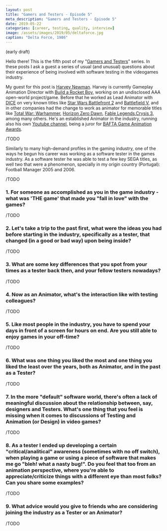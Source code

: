 ```yaml
---
layout: post
title: "Gamers and Testers - Episode 5"
meta_description: "Gamers and Testers - Episode 5"
date: 2019-05-22
categories: [career, testing, quality, interview]
image: /assets/images/2019/05/deltaforce.jpg
caption: "Delta Force, 1986"
---
```


(early draft)

Hello there! This is the fifth post of my "[Gamers and Testers](https://gamersandtesters.com/)" series. In these posts I ask a guest a series of usual (and unusual) questions about their experience of being involved with software testing in the videogames industry.

My guest for this post is [Harvey Newman](https://www.linkedin.com/in/harveynewman/). Harvey is currently Gameplay Animation Director with [Build a Rocket Boy](TODO), working on an undisclosed AAA open-world project/game. Before that he worked as Lead Animator with [DICE](https://www.linkedin.com/company/dice-ea/) on very known titles like [Star Wars Battlefront 2](TODO) and [Battlefield V](TODO), and in other companies had the change to work as animator for memorable titles like [Total War: Warhammer](TODO), [Horizon Zero Dawn](TODO), [Fable Legends](TODO),[Crysis 3](TODO), among many others. He's an established Animator in the industry, running also his own [Youtube channel](TODO), being a juror for [BAFTA Game Animation Awards](TODO).

/TODO

Similarly to many high-demand profiles in the gaming industry, one of the ways he begun his career was working as a software tester in the games industry. As a software tester he was able to test a few key SEGA titles, as well two that were a phenomenon, specially in my origin country (Portugal): Football Manager 2005 and 2006.

/TODO


### 1. For someone as accomplished as you in the game industry - what was 'THE game' that made you "fall in love" with the games?

/TODO

### 2. Let's take a trip to the past first, what were the ideas you had before starting in the industry, specifically as a tester, that changed (in a good or bad way) upon being inside?

/TODO

### 3. What are some key differences that you spot from your times as a tester back then, and your fellow testers nowadays?

/TODO

### 4. Now as an Animator, what's the interaction like with testing colleagues?

/TODO

### 5. Like most people in the industry, you have to spend your days in front of a screen for hours on end. Are you still able to enjoy games in your off-time?

/TODO

### 6. What was one thing you liked the most and one thing you liked the least over the years, both as Animator, and in the past as a Tester?

/TODO

### 7. In the more "default" software world, there's often a lack of meaningful discussion about the relationship between, say, designers and Testers. What's one thing that you feel is missing when it comes to discussions of Testing and Animation (or Design) in video games?

/TODO

### 8. As a tester I ended up developing a certain "critical/analitical" awareness (sometimes with no off switch), when playing a game or using a piece of software that makes me go "bleh! what a nasty bug!". Do you feel that too from an animation perspective, where you're able to appreciate/criticize things with a different eye than most folks? Can you share some examples?

/TODO

### 9. What advice would you give to friends who are considering joining the industry as a Tester or an Animator?

/TODO